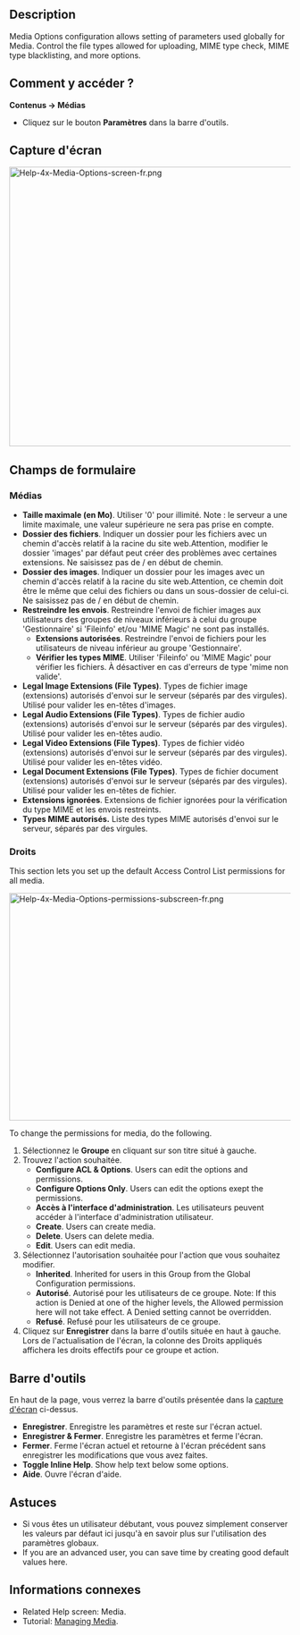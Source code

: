 <!-- Filename: Help4.x:Media:_Options / Display title: Médias : Paramètres -->

## Description

Media Options configuration allows setting of parameters used globally
for Media. Control the file types allowed for uploading, MIME type
check, MIME type blacklisting, and more options.

## Comment y accéder ?

**Contenus → Médias**

- Cliquez sur le bouton **Paramètres** dans la barre d'outils.

## Capture d'écran

<img
src="https://docs.joomla.org/images/thumb/b/b2/Help-4x-Media-Options-screen-fr.png/800px-Help-4x-Media-Options-screen-fr.png"
decoding="async"
srcset="https://docs.joomla.org/images/thumb/b/b2/Help-4x-Media-Options-screen-fr.png/1200px-Help-4x-Media-Options-screen-fr.png 1.5x, https://docs.joomla.org/images/thumb/b/b2/Help-4x-Media-Options-screen-fr.png/1600px-Help-4x-Media-Options-screen-fr.png 2x"
data-file-width="2720" data-file-height="1700" width="800" height="500"
alt="Help-4x-Media-Options-screen-fr.png" />

## Champs de formulaire

### Médias

- **Taille maximale (en Mo)**. Utiliser '0' pour illimité. Note : le
  serveur a une limite maximale, une valeur supérieure ne sera pas prise
  en compte.
- **Dossier des fichiers**. Indiquer un dossier pour les fichiers avec
  un chemin d'accès relatif à la racine du site web.Attention, modifier
  le dossier 'images' par défaut peut créer des problèmes avec certaines
  extensions. Ne saisissez pas de / en début de chemin.
- **Dossier des images**. Indiquer un dossier pour les images avec un
  chemin d'accès relatif à la racine du site web.Attention, ce chemin
  doit être le même que celui des fichiers ou dans un sous-dossier de
  celui-ci. Ne saisissez pas de / en début de chemin.
- **Restreindre les envois**. Restreindre l'envoi de fichier images aux
  utilisateurs des groupes de niveaux inférieurs à celui du groupe
  'Gestionnaire' si 'Fileinfo' et/ou 'MIME Magic' ne sont pas installés.
  - **Extensions autorisées**. Restreindre l'envoi de fichiers pour les
    utilisateurs de niveau inférieur au groupe 'Gestionnaire'.
  - **Vérifier les types MIME**. Utiliser 'Fileinfo' ou 'MIME Magic'
    pour vérifier les fichiers. À désactiver en cas d'erreurs de type
    'mime non valide'.
- **Legal Image Extensions (File Types)**. Types de fichier image
  (extensions) autorisés d'envoi sur le serveur (séparés par des
  virgules). Utilisé pour valider les en-têtes d'images.
- **Legal Audio Extensions (File Types)**. Types de fichier audio
  (extensions) autorisés d'envoi sur le serveur (séparés par des
  virgules). Utilisé pour valider les en-têtes audio.
- **Legal Video Extensions (File Types)**. Types de fichier vidéo
  (extensions) autorisés d'envoi sur le serveur (séparés par des
  virgules). Utilisé pour valider les en-têtes vidéo.
- **Legal Document Extensions (File Types)**. Types de fichier document
  (extensions) autorisés d'envoi sur le serveur (séparés par des
  virgules). Utilisé pour valider les en-têtes de fichier.
- **Extensions ignorées**. Extensions de fichier ignorées pour la
  vérification du type MIME et les envois restreints.
- **Types MIME autorisés.** Liste des types MIME autorisés d'envoi sur
  le serveur, séparés par des virgules.

### Droits

This section lets you set up the default Access Control List
permissions for all media.

<img
src="https://docs.joomla.org/images/thumb/1/1e/Help-4x-Media-Options-permissions-subscreen-fr.png/600px-Help-4x-Media-Options-permissions-subscreen-fr.png"
decoding="async"
srcset="https://docs.joomla.org/images/thumb/1/1e/Help-4x-Media-Options-permissions-subscreen-fr.png/900px-Help-4x-Media-Options-permissions-subscreen-fr.png 1.5x, https://docs.joomla.org/images/thumb/1/1e/Help-4x-Media-Options-permissions-subscreen-fr.png/1200px-Help-4x-Media-Options-permissions-subscreen-fr.png 2x"
data-file-width="2002" data-file-height="1359" width="600" height="407"
alt="Help-4x-Media-Options-permissions-subscreen-fr.png" />

To change the permissions for media, do the following.

1.  Sélectionnez le **Groupe** en cliquant sur son titre situé à gauche.
2.  Trouvez l'action souhaitée.
    - **Configure ACL & Options**. Users can edit the options and
      permissions.
    - **Configure Options Only**. Users can edit the options exept the
      permissions.
    - **Accès à l'interface d'administration**. Les utilisateurs peuvent
      accéder à l'interface d'administration utilisateur.
    - **Create**. Users can create media.
    - **Delete**. Users can delete media.
    - **Edit**. Users can edit media.
3.  Sélectionnez l'autorisation souhaitée pour l'action que vous
    souhaitez modifier.
    - **Inherited**. Inherited for users in this Group from the Global Configuration
      permissions.
    - **Autorisé**. Autorisé pour les utilisateurs de ce groupe. Note:
      If this action is Denied at one of the higher levels, the Allowed
      permission here will not take effect. A Denied setting cannot be
      overridden.
    - **Refusé**. Refusé pour les utilisateurs de ce groupe.
4.  Cliquez sur **Enregistrer** dans la barre d'outils située en haut à
    gauche. Lors de l'actualisation de l'écran, la colonne des Droits
    appliqués affichera les droits effectifs pour ce groupe et action.

## Barre d'outils

En haut de la page, vous verrez la barre d'outils présentée dans la
[capture d'écran](#screenshot) ci-dessus.

- **Enregistrer**. Enregistre les paramètres et reste sur l'écran
  actuel.
- **Enregistrer & Fermer**. Enregistre les paramètres et ferme l'écran.
- **Fermer**. Ferme l'écran actuel et retourne à l'écran précédent sans
  enregistrer les modifications que vous avez faites.
- **Toggle Inline Help**. Show help text below some options.
- **Aide**. Ouvre l'écran d'aide.

## Astuces

- Si vous êtes un utilisateur débutant, vous pouvez simplement conserver
  les valeurs par défaut ici jusqu'à en savoir plus sur l'utilisation
  des paramètres globaux.
- If you are an advanced user, you can save time by creating good
  default values here.

## Informations connexes

- Related Help screen:
  Media.
- Tutorial: [Managing
  Media](https://docs.joomla.org/J4.x:Managing_Media/en "J4.x:Managing Media/en").

